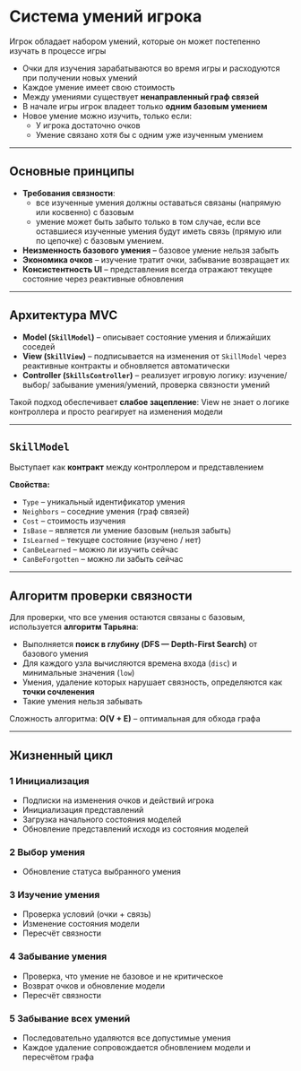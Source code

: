 ﻿# Система умений игрока

Игрок обладает набором умений, которые он может постепенно изучать в процессе игры

- Очки для изучения зарабатываются во время игры и расходуются при получении новых умений
- Каждое умение имеет свою стоимость
- Между умениями существует **ненаправленный граф связей**
- В начале игры игрок владеет только **одним базовым умением**
- Новое умение можно изучить, только если:
    - У игрока достаточно очков
    - Умение связано хотя бы с одним уже изученным умением

---

## Основные принципы

- **Требования связности**:
  - все изученные умения должны оставаться связаны (напрямую или косвенно) с базовым
  - умение может быть забыто только в том случае, если все оставшиеся изученные умения будут иметь связь (прямую или по цепочке) с базовым умением.
- **Неизменность базового умения** – базовое умение нельзя забыть
- **Экономика очков** – изучение тратит очки, забывание возвращает их
- **Консистентность UI** – представления всегда отражают текущее состояние через реактивные обновления
---

## Архитектура MVC

- **Model (`SkillModel`)** – описывает состояние умения и ближайших соседей
- **View (`SkillView`)** – подписывается на изменения от `SkillModel` через реактивные контракты и обновляется автоматически
- **Controller (`SkillsController`)** – реализует игровую логику: изучение/ выбор/ забывание умения/умений, проверка связности умений

Такой подход обеспечивает **слабое зацепление**:  View не знает о логике контроллера и просто реагирует на изменения модели

---

## `SkillModel`

Выступает как **контракт** между контроллером и представлением

**Свойства:**
- `Type` – уникальный идентификатор умения
- `Neighbors` – соседние умения (граф связей)
- `Cost` – стоимость изучения
- `IsBase` – является ли умение базовым (нельзя забыть)
- `IsLearned` – текущее состояние (изучено / нет)
- `CanBeLearned` – можно ли изучить сейчас
- `CanBeForgotten` – можно ли забыть сейчас

---

## Алгоритм проверки связности

Для проверки, что все умения остаются связаны с базовым, используется **алгоритм Тарьяна**:

- Выполняется **поиск в глубину (DFS — Depth-First Search)** от базового умения
- Для каждого узла вычисляются времена входа (`disc`) и минимальные значения (`low`)
- Умения, удаление которых нарушает связность, определяются как **точки сочленения**
- Такие умения нельзя забывать

Сложность алгоритма: **O(V + E)** – оптимальная для обхода графа

---

## Жизненный цикл

### 1 Инициализация
- Подписки на изменения очков и действий игрока
- Инициализация представлений
- Загрузка начального состояния моделей
- Обновление представлений исходя из состояния моделей

### 2 Выбор умения
- Обновление статуса выбранного умения

### 3 Изучение умения
- Проверка условий (очки + связь)
- Изменение состояния модели
- Пересчёт связности

### 4 Забывание умения
- Проверка, что умение не базовое и не критическое
- Возврат очков и обновление модели
- Пересчёт связности

### 5 Забывание всех умений
- Последовательно удаляются все допустимые умения
- Каждое удаление сопровождается обновлением модели и пересчётом графа
